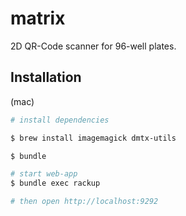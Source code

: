 # matrix

2D QR-Code scanner for 96-well plates.

## Installation

(mac)

```sh
# install dependencies

$ brew install imagemagick dmtx-utils

$ bundle

# start web-app
$ bundle exec rackup

# then open http://localhost:9292
```
